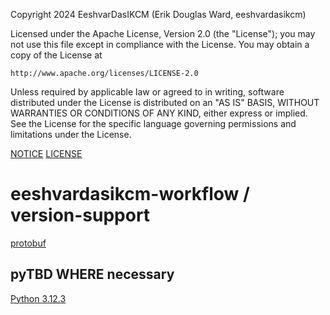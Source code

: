Copyright 2024 EeshvarDasIKCM (Erik Douglas Ward, eeshvardasikcm)

Licensed under the Apache License, Version 2.0 (the "License");
you may not use this file except in compliance with the License.
You may obtain a copy of the License at

    http://www.apache.org/licenses/LICENSE-2.0

Unless required by applicable law or agreed to in writing, software
distributed under the License is distributed on an "AS IS" BASIS,
WITHOUT WARRANTIES OR CONDITIONS OF ANY KIND, either express or implied.
See the License for the specific language governing permissions and
limitations under the License.

[NOTICE](NOTICE)
[LICENSE](LICENSE)

# eeshvardasikcm-workflow / version-support
[protobuf](protobuf/)

## pyTBD WHERE necessary
[Python 3.12.3](https://www.python.org/downloads/release/python-3123/)
